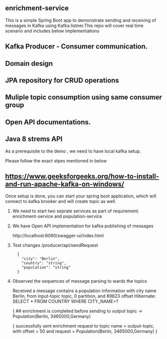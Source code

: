 ## enrichment-service

This is a simple Spring Boot app to demonstrate sending and receiving of messages in Kafka using Kafka listner.This repo will cover real time scenario and includes below implementations

## Kafka Producer - Consumer communication.

## Domain design

## JPA repository for CRUD operations

## Muliple topic consumption using same consumer group

## Open API documentations.

## Java 8 strems API



As a prerequisite to the demo , we need to have local kafka setup.

Please follow the exact stpes mentioned in below 

## https://www.geeksforgeeks.org/how-to-install-and-run-apache-kafka-on-windows/

Once setup is done, you can start your spring boot application, which will connect to kafka brooker and will create topic as well.

1. We need to start two seprate services as part of requirement. enrichment-service and population-service

2. We have Open API implementation for kafka publishing of messages

   http://localhost:8080/swagger-ui/index.html
   
3. Test changes /producer/api/sendRequest    

         {
           "city": "Berlin",
           "country": "string",
           "population": "string"
         }

4. Observed the sequences of message parsing to wards the topics

   Received a message contains a population information with city name Berlin, from input-topic topic, 0 partition, and 89823 offset
   Hibernate: SELECT * FROM COUNTRY WHERE CITY_NAME=?

   { ## enrichment is completed before sending to output topic -> Population(Berlin, 3465000,Germany)

   { successfully sent enrichment request to topic name = output-topic, with offset = 50 and request = Population(Berlin, 3465000,Germany) }



